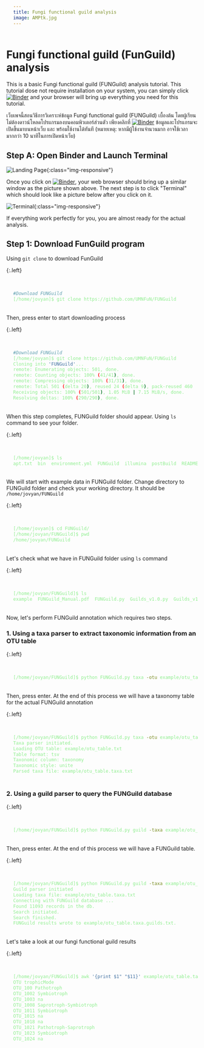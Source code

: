 ```yaml
---
title: Fungi functional guild analysis
image: AMPtk.jpg
---
```


# Fungi functional guild (FunGuild) analysis

This is a basic Fungi functional guild (FUNGuild) analysis tutorial. This tutorial dose not require installation on your system, you can simply click [![Binder](https://mybinder.org/badge_logo.svg)](https://mybinder.org/v2/gh/NatPombubpa/Binder_Amptk_v1.4.2/main?urlpath=lab) and your browser will bring up everything you need for this tutorial. 


เว็บเพจนี้สอนวิธีการวิเคราะห์ข้อมูล Fungi functional guild (FUNGuild) เบื้องต้น โดยผู้เรียนไม่ต้องดาวน์โหลดโปรแกรมลงบนคอมพิวเตอร์ส่วนตัว เพียงคลิกที่ [![Binder](https://mybinder.org/badge_logo.svg)](https://mybinder.org/v2/gh/NatPombubpa/Binder_Amptk_v1.4.2/main?urlpath=lab) ข้อมูลและโปรแกรมจะเปิดขึ้นมาบนหน้าเว็บ และ พร้อมใช้งานได้ทันที (หมายเหตุ: หากมีผู้ใช้งานจำนวนมาก อาจใช้เวลามากกว่า 10 นาทีในการเปิดหน้าเว็บ)

<style>
pre {
  font-family: Consolas,"courier new";
  width: 1188px;
  color: lightgreen;
  float: left;
  background-color: #0a0101;
  padding: 18px;
  font-size: 100%;
}
</style>

## Step A: Open Binder and Launch Terminal

![Landing Page](https://user-images.githubusercontent.com/54328862/133711607-79fb884e-1804-4cb3-b4cc-be0a7ecf7a5c.png){:class="img-responsive"}

Once you click on [![Binder](https://mybinder.org/badge_logo.svg)](https://mybinder.org/v2/gh/NatPombubpa/Binder_Amptk_v1.4.2/main?urlpath=lab), your web browser should bring up a similar window as the picture shown above. The next step is to click "Terminal" which should look like a picture below after you click on it.

![Terminal](https://user-images.githubusercontent.com/54328862/133711667-3be45824-8f87-4163-978a-db4cfd667023.png){:class="img-responsive"}

If everything work perfectly for you, you are almost ready for the actual analysis. 

## Step 1: Download FunGuild program

Using ```git clone``` to download FunGuild

{:.left}
```bash

#Download FUNGuild 
[/home/jovyan]$ git clone https://github.com/UMNFuN/FUNGuild

```

Then, press enter to start downloading process

{:.left}
```bash

#Download FUNGuild 
[/home/jovyan]$ git clone https://github.com/UMNFuN/FUNGuild
Cloning into 'FUNGuild'...
remote: Enumerating objects: 501, done.
remote: Counting objects: 100% (41/41), done.
remote: Compressing objects: 100% (31/31), done.
remote: Total 501 (delta 20), reused 24 (delta 9), pack-reused 460
Receiving objects: 100% (501/501), 1.05 MiB | 7.15 MiB/s, done.
Resolving deltas: 100% (290/290), done.

```

When this step completes, FUNGuild folder should appear. Using ```ls``` command to see your folder.

{:.left}
```bash

[/home/jovyan]$ ls
apt.txt  bin  environment.yml  FUNGuild  illumina  postBuild  README.md

```

We will start with example data in FUNGuild folder. Change directory to FUNGuild folder and check your working directory. It should be ```/home/jovyan/FUNGuild```

{:.left}
```bash

[/home/jovyan]$ cd FUNGuild/
[/home/jovyan/FUNGuild]$ pwd
/home/jovyan/FUNGuild

```

Let's check what we have in FUNGuild folder using ```ls``` command

{:.left}
```bash

[/home/jovyan/FUNGuild]$ ls
example  FUNGuild_Manual.pdf  FUNGuild.py  Guilds_v1.0.py  Guilds_v1.1.py  README.md

```

Now, let's perform FUNGuild annotation which requires two steps.

### 1. Using a taxa parser to extract taxonomic information from an OTU table

{:.left}
```bash

[/home/jovyan/FUNGuild]$ python FUNGuild.py taxa -otu example/otu_table.txt -format tsv -column taxonomy -classifier unite

```

Then, press enter. At the end of this process we will have a taxonomy table for the actual FUNGuild annotation

{:.left}
```bash

[/home/jovyan/FUNGuild]$ python FUNGuild.py taxa -otu example/otu_table.txt -format tsv -column taxonomy -classifier unite
Taxa parser initiated.
Loading OTU table: example/otu_table.txt
Table format: tsv
Taxonomic column: taxonomy
Taxonomic style: unite
Parsed taxa file: example/otu_table.taxa.txt

```

### 2. Using a guild parser to query the FUNGuild database

{:.left}
```bash

[/home/jovyan/FUNGuild]$ python FUNGuild.py guild -taxa example/otu_table.taxa.txt

```

Then, press enter. At the end of this process we will have a FUNGuild table.

{:.left}
```bash

[/home/jovyan/FUNGuild]$ python FUNGuild.py guild -taxa example/otu_table.taxa.txt 
Guild parser initiated
Loading taxa file: example/otu_table.taxa.txt
Connecting with FUNGuild database ...
Found 11093 records in the db.
Search initiated.
Search finished.
FUNGuild results wrote to example/otu_table.taxa.guilds.txt.

```

Let's take a look at our fungi functional guild results

{:.left}
```bash

[/home/jovyan/FUNGuild]$ awk '{print $1" "$11}' example/otu_table.taxa.guilds.txt 
OTU trophicMode
OTU_100 Pathotroph
OTU_1002 Symbiotroph
OTU_1003 na
OTU_1008 Saprotroph-Symbiotroph
OTU_1011 Symbiotroph
OTU_1015 na
OTU_1018 na
OTU_1021 Pathotroph-Saprotroph
OTU_1023 Symbiotroph
OTU_1024 na

```
